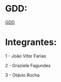 # GDD:

[GDD](https://www.figma.com/file/BfVCJdH6wAPscEFYGm9cP4/GDD---Defeated?type=design&node-id=0%3A1&mode=design&t=HR78xvvVji8cdkXV-1)


# Integrantes:

1 - João Vitor Farias

2 - Graziele Fagundes

3 - Otávio Rocha
